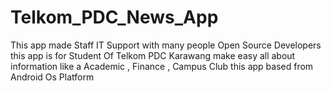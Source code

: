 # Telkom_PDC_News_App
This app made Staff IT Support with many people Open Source Developers this app is for Student Of Telkom PDC Karawang make easy all about information like a Academic , Finance , Campus Club  this app based from Android Os Platform 
